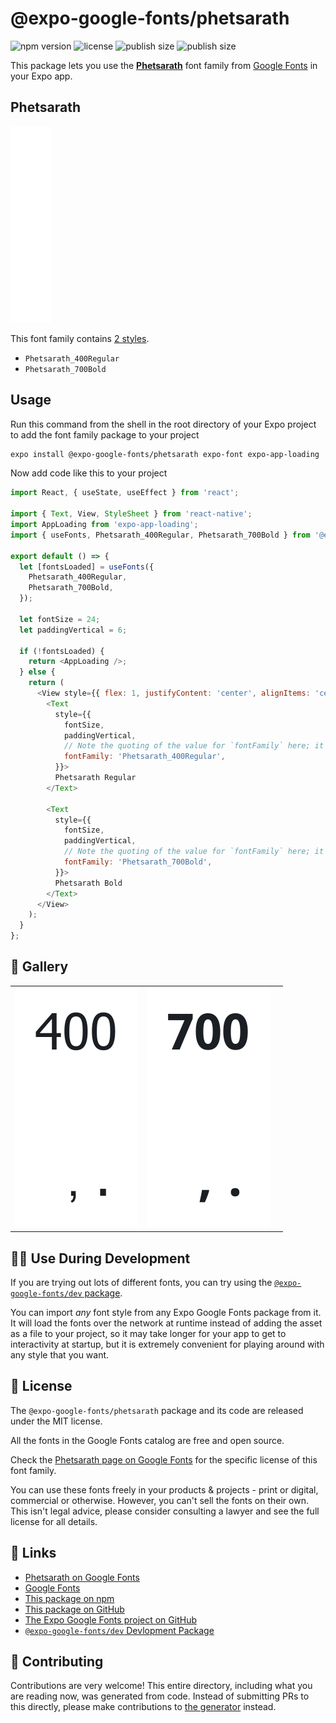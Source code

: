 # @expo-google-fonts/phetsarath

![npm version](https://flat.badgen.net/npm/v/@expo-google-fonts/phetsarath)
![license](https://flat.badgen.net/github/license/expo/google-fonts)
![publish size](https://flat.badgen.net/packagephobia/install/@expo-google-fonts/phetsarath)
![publish size](https://flat.badgen.net/packagephobia/publish/@expo-google-fonts/phetsarath)

This package lets you use the [**Phetsarath**](https://fonts.google.com/specimen/Phetsarath) font family from [Google Fonts](https://fonts.google.com/) in your Expo app.

## Phetsarath

![Phetsarath](./font-family.png)

This font family contains [2 styles](#-gallery).

- `Phetsarath_400Regular`
- `Phetsarath_700Bold`

## Usage

Run this command from the shell in the root directory of your Expo project to add the font family package to your project
```sh
expo install @expo-google-fonts/phetsarath expo-font expo-app-loading
```

Now add code like this to your project
```js
import React, { useState, useEffect } from 'react';

import { Text, View, StyleSheet } from 'react-native';
import AppLoading from 'expo-app-loading';
import { useFonts, Phetsarath_400Regular, Phetsarath_700Bold } from '@expo-google-fonts/phetsarath';

export default () => {
  let [fontsLoaded] = useFonts({
    Phetsarath_400Regular,
    Phetsarath_700Bold,
  });

  let fontSize = 24;
  let paddingVertical = 6;

  if (!fontsLoaded) {
    return <AppLoading />;
  } else {
    return (
      <View style={{ flex: 1, justifyContent: 'center', alignItems: 'center' }}>
        <Text
          style={{
            fontSize,
            paddingVertical,
            // Note the quoting of the value for `fontFamily` here; it expects a string!
            fontFamily: 'Phetsarath_400Regular',
          }}>
          Phetsarath Regular
        </Text>

        <Text
          style={{
            fontSize,
            paddingVertical,
            // Note the quoting of the value for `fontFamily` here; it expects a string!
            fontFamily: 'Phetsarath_700Bold',
          }}>
          Phetsarath Bold
        </Text>
      </View>
    );
  }
};

```

## 🔡 Gallery


||||
|-|-|-|
|![Phetsarath_400Regular](./Phetsarath_400Regular.ttf.png)|![Phetsarath_700Bold](./Phetsarath_700Bold.ttf.png)|||


## 👩‍💻 Use During Development

If you are trying out lots of different fonts, you can try using the [`@expo-google-fonts/dev` package](https://github.com/expo/google-fonts/tree/master/font-packages/dev#readme).

You can import *any* font style from any Expo Google Fonts package from it. It will load the fonts
over the network at runtime instead of adding the asset as a file to your project, so it may take longer
for your app to get to interactivity at startup, but it is extremely convenient
for playing around with any style that you want.

## 📖 License

The `@expo-google-fonts/phetsarath` package and its code are released under the MIT license.

All the fonts in the Google Fonts catalog are free and open source.

Check the [Phetsarath page on Google Fonts](https://fonts.google.com/specimen/Phetsarath) for the specific license of this font family.

You can use these fonts freely in your products & projects - print or digital, commercial or otherwise. However, you can't sell the fonts on their own. This isn't legal advice, please consider consulting a lawyer and see the full license for all details.

## 🔗 Links

- [Phetsarath on Google Fonts](https://fonts.google.com/specimen/Phetsarath)
- [Google Fonts](https://fonts.google.com/)
- [This package on npm](https://www.npmjs.com/package/@expo-google-fonts/phetsarath)
- [This package on GitHub](https://github.com/expo/google-fonts/tree/master/font-packages/phetsarath)
- [The Expo Google Fonts project on GitHub](https://github.com/expo/google-fonts)
- [`@expo-google-fonts/dev` Devlopment Package](https://github.com/expo/google-fonts/tree/master/font-packages/dev)

## 🤝 Contributing

Contributions are very welcome! This entire directory, including what you are reading now, was generated from code. Instead of submitting PRs to this directly, please make contributions to [the generator](https://github.com/expo/google-fonts/tree/master/packages/generator) instead.
